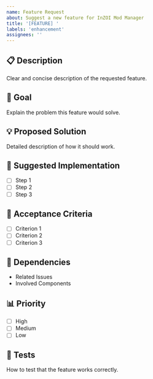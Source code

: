 ```yaml
---
name: Feature Request
about: Suggest a new feature for InZOI Mod Manager
title: '[FEATURE] '
labels: 'enhancement'
assignees: ''
---
```


## 📋 Description
Clear and concise description of the requested feature.

## 🎯 Goal
Explain the problem this feature would solve.

## 💡 Proposed Solution
Detailed description of how it should work.

## 🔧 Suggested Implementation
- [ ] Step 1
- [ ] Step 2
- [ ] Step 3

## 📝 Acceptance Criteria
- [ ] Criterion 1
- [ ] Criterion 2
- [ ] Criterion 3

## 🔗 Dependencies
- Related Issues
- Involved Components

## 📊 Priority
- [ ] High
- [ ] Medium
- [ ] Low

## 🧪 Tests
How to test that the feature works correctly.
